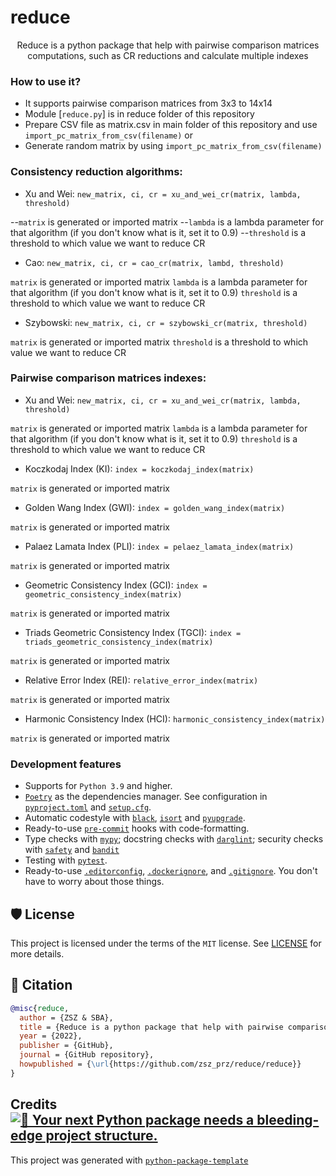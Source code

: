 # reduce

<div align="center">

Reduce is a python package that help with pairwise comparison matrices computations, such as CR reductions and calculate multiple indexes

</div>

### How to use it?

- It supports pairwise comparison matrices from 3x3 to 14x14
- Module [`reduce.py`] is in reduce folder of this repository
- Prepare CSV file as matrix.csv in main folder of this repository and use `import_pc_matrix_from_csv(filename)` or
- Generate random matrix by using `import_pc_matrix_from_csv(filename)`

### Consistency reduction algorithms:

- Xu and Wei: `new_matrix, ci, cr = xu_and_wei_cr(matrix, lambda, threshold)`

--`matrix` is generated or imported matrix
--`lambda` is a lambda parameter for that algorithm (if you don't know what is it, set it to 0.9)
--`threshold` is a threshold to which value we want to reduce CR

- Cao: `new_matrix, ci, cr = cao_cr(matrix, lambd, threshold)`

`matrix` is generated or imported matrix
`lambda` is a lambda parameter for that algorithm (if you don't know what is it, set it to 0.9)
`threshold` is a threshold to which value we want to reduce CR

- Szybowski: `new_matrix, ci, cr = szybowski_cr(matrix, threshold)`

`matrix` is generated or imported matrix
`threshold` is a threshold to which value we want to reduce CR

### Pairwise comparison matrices indexes:

- Xu and Wei: `new_matrix, ci, cr = xu_and_wei_cr(matrix, lambda, threshold)`

`matrix` is generated or imported matrix
`lambda` is a lambda parameter for that algorithm (if you don't know what is it, set it to 0.9)
`threshold` is a threshold to which value we want to reduce CR

- Koczkodaj Index (KI): `index = koczkodaj_index(matrix)`

`matrix` is generated or imported matrix

- Golden Wang Index (GWI): `index = golden_wang_index(matrix)`

`matrix` is generated or imported matrix

- Palaez Lamata Index (PLI): `index = pelaez_lamata_index(matrix)`

`matrix` is generated or imported matrix

- Geometric Consistency Index (GCI): `index = geometric_consistency_index(matrix)`

`matrix` is generated or imported matrix

- Triads Geometric Consistency Index (TGCI): `index = triads_geometric_consistency_index(matrix)`

`matrix` is generated or imported matrix

- Relative Error Index (REI): `relative_error_index(matrix)`

`matrix` is generated or imported matrix

- Harmonic Consistency Index (HCI): `harmonic_consistency_index(matrix)`

`matrix` is generated or imported matrix

### Development features

- Supports for `Python 3.9` and higher.
- [`Poetry`](https://python-poetry.org/) as the dependencies manager. See configuration in [`pyproject.toml`](https://github.com/zsz_prz/reduce/reduce/blob/master/pyproject.toml) and [`setup.cfg`](https://github.com/zsz_prz/reduce/reduce/blob/master/setup.cfg).
- Automatic codestyle with [`black`](https://github.com/psf/black), [`isort`](https://github.com/timothycrosley/isort) and [`pyupgrade`](https://github.com/asottile/pyupgrade).
- Ready-to-use [`pre-commit`](https://pre-commit.com/) hooks with code-formatting.
- Type checks with [`mypy`](https://mypy.readthedocs.io); docstring checks with [`darglint`](https://github.com/terrencepreilly/darglint); security checks with [`safety`](https://github.com/pyupio/safety) and [`bandit`](https://github.com/PyCQA/bandit)
- Testing with [`pytest`](https://docs.pytest.org/en/latest/).
- Ready-to-use [`.editorconfig`](https://github.com/zsz_prz/reduce/reduce/blob/master/.editorconfig), [`.dockerignore`](https://github.com/zsz_prz/reduce/reduce/blob/master/.dockerignore), and [`.gitignore`](https://github.com/zsz_prz/reduce/reduce/blob/master/.gitignore). You don't have to worry about those things.


## 🛡 License

This project is licensed under the terms of the `MIT` license. See [LICENSE](https://github.com/zsz_prz/reduce/reduce/blob/master/LICENSE) for more details.

## 📃 Citation

```bibtex
@misc{reduce,
  author = {ZSZ & SBA},
  title = {Reduce is a python package that help with pairwise comparison matrices computations, such as CR reductions and calculate multiple indexes},
  year = {2022},
  publisher = {GitHub},
  journal = {GitHub repository},
  howpublished = {\url{https://github.com/zsz_prz/reduce/reduce}}
}
```

## Credits [![🚀 Your next Python package needs a bleeding-edge project structure.](https://img.shields.io/badge/python--package--template-%F0%9F%9A%80-brightgreen)](https://github.com/TezRomacH/python-package-template)

This project was generated with [`python-package-template`](https://github.com/TezRomacH/python-package-template)
